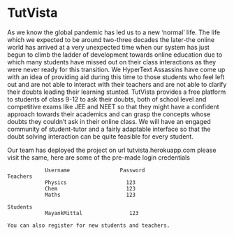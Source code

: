 # TutVista
As we know the global pandemic has led us to a  new ‘normal’ life.
The life which we expected to be around two-three decades the later-the online world has arrived at a very unexpected time when our
system has just begun to climb the ladder of development towards online education due to which many students have missed out on their
class interactions as they were never ready for this transition. We HyperText Assassins have come up with an idea of providing aid
during this time to those students who feel left out and are not able to interact with their teachers and are not able to clarify
their doubts leading their learning stunted.
TutVista provides a free platform to students of class 9-12 to ask their doubts,
both of school level and competitive exams like JEE and NEET so that they might have a confident approach towards their academics
and can grasp the concepts whose doubts they couldn’t ask in their online class. We will have an engaged community of student-tutor
and a fairly adaptable interface so that the doubt solving interaction can be quite feasible for every student.



Our team has deployed the project on url tutvista.herokuapp.com
please visit the same, here are some of the pre-made login credentials


                Username                Password
    Teachers
                Physics                   123
                Chem                      123
                Maths                     123
                
    Students
                MayankMittal               123
    
    You can also register for new students and teachers.
